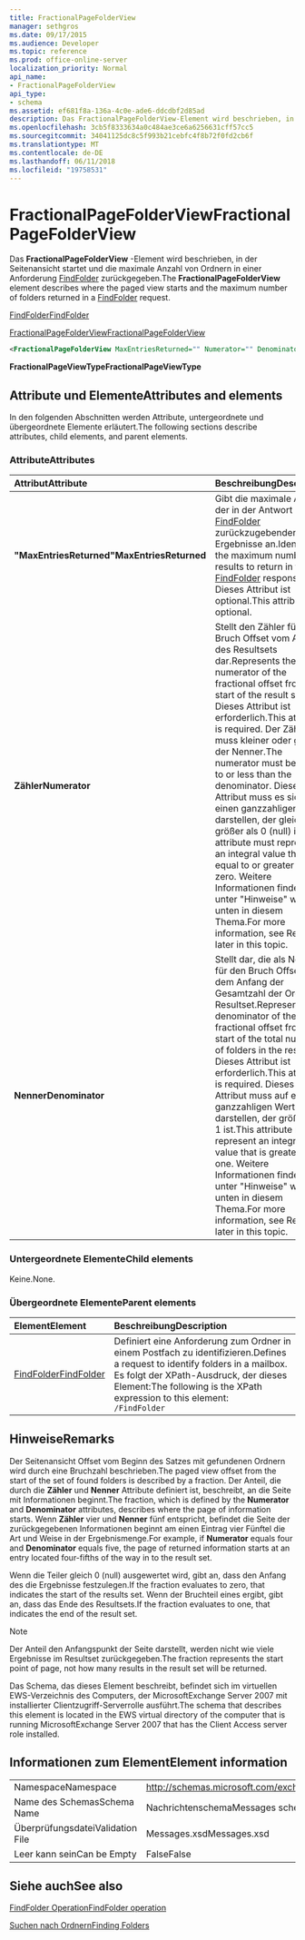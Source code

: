 ```yaml
---
title: FractionalPageFolderView
manager: sethgros
ms.date: 09/17/2015
ms.audience: Developer
ms.topic: reference
ms.prod: office-online-server
localization_priority: Normal
api_name:
- FractionalPageFolderView
api_type:
- schema
ms.assetid: ef681f8a-136a-4c0e-ade6-ddcdbf2d85ad
description: Das FractionalPageFolderView-Element wird beschrieben, in der Seitenansicht startet und die maximale Anzahl von Ordnern in einer Anforderung FindFolder zurückgegeben.
ms.openlocfilehash: 3cb5f8333634a0c484ae3ce6a6256631cff57cc5
ms.sourcegitcommit: 34041125dc8c5f993b21cebfc4f8b72f0fd2cb6f
ms.translationtype: MT
ms.contentlocale: de-DE
ms.lasthandoff: 06/11/2018
ms.locfileid: "19758531"
---
```

# <a name="fractionalpagefolderview"></a><span data-ttu-id="403b0-103">FractionalPageFolderView</span><span class="sxs-lookup"><span data-stu-id="403b0-103">FractionalPageFolderView</span></span>

<span data-ttu-id="403b0-104">Das **FractionalPageFolderView** -Element wird beschrieben, in der Seitenansicht startet und die maximale Anzahl von Ordnern in einer Anforderung [FindFolder](findfolder.md) zurückgegeben.</span><span class="sxs-lookup"><span data-stu-id="403b0-104">The **FractionalPageFolderView** element describes where the paged view starts and the maximum number of folders returned in a [FindFolder](findfolder.md) request.</span></span> 
  
[<span data-ttu-id="403b0-105">FindFolder</span><span class="sxs-lookup"><span data-stu-id="403b0-105">FindFolder</span></span>](findfolder.md)
  
[<span data-ttu-id="403b0-106">FractionalPageFolderView</span><span class="sxs-lookup"><span data-stu-id="403b0-106">FractionalPageFolderView</span></span>](fractionalpagefolderview.md)
  
```xml
<FractionalPageFolderView MaxEntriesReturned="" Numerator="" Denominator=""/>
```

 <span data-ttu-id="403b0-107">**FractionalPageViewType**</span><span class="sxs-lookup"><span data-stu-id="403b0-107">**FractionalPageViewType**</span></span>
## <a name="attributes-and-elements"></a><span data-ttu-id="403b0-108">Attribute und Elemente</span><span class="sxs-lookup"><span data-stu-id="403b0-108">Attributes and elements</span></span>

<span data-ttu-id="403b0-109">In den folgenden Abschnitten werden Attribute, untergeordnete und übergeordnete Elemente erläutert.</span><span class="sxs-lookup"><span data-stu-id="403b0-109">The following sections describe attributes, child elements, and parent elements.</span></span>
  
### <a name="attributes"></a><span data-ttu-id="403b0-110">Attribute</span><span class="sxs-lookup"><span data-stu-id="403b0-110">Attributes</span></span>

|<span data-ttu-id="403b0-111">**Attribut**</span><span class="sxs-lookup"><span data-stu-id="403b0-111">**Attribute**</span></span>|<span data-ttu-id="403b0-112">**Beschreibung**</span><span class="sxs-lookup"><span data-stu-id="403b0-112">**Description**</span></span>|
|:-----|:-----|
|<span data-ttu-id="403b0-113">**"MaxEntriesReturned"**</span><span class="sxs-lookup"><span data-stu-id="403b0-113">**MaxEntriesReturned**</span></span> <br/> |<span data-ttu-id="403b0-114">Gibt die maximale Anzahl der in der Antwort [FindFolder](findfolder.md) zurückzugebender Ergebnisse an.</span><span class="sxs-lookup"><span data-stu-id="403b0-114">Identifies the maximum number of results to return in the [FindFolder](findfolder.md) response.</span></span> <span data-ttu-id="403b0-115">Dieses Attribut ist optional.</span><span class="sxs-lookup"><span data-stu-id="403b0-115">This attribute is optional.</span></span>  <br/> |
|<span data-ttu-id="403b0-116">**Zähler**</span><span class="sxs-lookup"><span data-stu-id="403b0-116">**Numerator**</span></span> <br/> |<span data-ttu-id="403b0-117">Stellt den Zähler für den Bruch Offset vom Anfang des Resultsets dar.</span><span class="sxs-lookup"><span data-stu-id="403b0-117">Represents the numerator of the fractional offset from the start of the result set.</span></span> <span data-ttu-id="403b0-118">Dieses Attribut ist erforderlich.</span><span class="sxs-lookup"><span data-stu-id="403b0-118">This attribute is required.</span></span> <span data-ttu-id="403b0-119">Der Zähler muss kleiner oder gleich der Nenner.</span><span class="sxs-lookup"><span data-stu-id="403b0-119">The numerator must be equal to or less than the denominator.</span></span> <span data-ttu-id="403b0-120">Dieses Attribut muss es sich um einen ganzzahligen Wert darstellen, der gleich oder größer als 0 (null) ist.</span><span class="sxs-lookup"><span data-stu-id="403b0-120">This attribute must represent an integral value that is equal to or greater than zero.</span></span> <span data-ttu-id="403b0-121">Weitere Informationen finden Sie unter "Hinweise" weiter unten in diesem Thema.</span><span class="sxs-lookup"><span data-stu-id="403b0-121">For more information, see Remarks later in this topic.</span></span>  <br/> |
|<span data-ttu-id="403b0-122">**Nenner**</span><span class="sxs-lookup"><span data-stu-id="403b0-122">**Denominator**</span></span> <br/> |<span data-ttu-id="403b0-123">Stellt dar, die als Nenner für den Bruch Offset ab dem Anfang der Gesamtzahl der Ordner im Resultset.</span><span class="sxs-lookup"><span data-stu-id="403b0-123">Represents the denominator of the fractional offset from the start of the total number of folders in the result set.</span></span> <span data-ttu-id="403b0-124">Dieses Attribut ist erforderlich.</span><span class="sxs-lookup"><span data-stu-id="403b0-124">This attribute is required.</span></span> <span data-ttu-id="403b0-125">Dieses Attribut muss auf einen ganzzahligen Wert darstellen, der größer als 1 ist.</span><span class="sxs-lookup"><span data-stu-id="403b0-125">This attribute must represent an integral value that is greater than one.</span></span> <span data-ttu-id="403b0-126">Weitere Informationen finden Sie unter "Hinweise" weiter unten in diesem Thema.</span><span class="sxs-lookup"><span data-stu-id="403b0-126">For more information, see Remarks later in this topic.</span></span>  <br/> |
   
### <a name="child-elements"></a><span data-ttu-id="403b0-127">Untergeordnete Elemente</span><span class="sxs-lookup"><span data-stu-id="403b0-127">Child elements</span></span>

<span data-ttu-id="403b0-128">Keine.</span><span class="sxs-lookup"><span data-stu-id="403b0-128">None.</span></span>
  
### <a name="parent-elements"></a><span data-ttu-id="403b0-129">Übergeordnete Elemente</span><span class="sxs-lookup"><span data-stu-id="403b0-129">Parent elements</span></span>

|<span data-ttu-id="403b0-130">**Element**</span><span class="sxs-lookup"><span data-stu-id="403b0-130">**Element**</span></span>|<span data-ttu-id="403b0-131">**Beschreibung**</span><span class="sxs-lookup"><span data-stu-id="403b0-131">**Description**</span></span>|
|:-----|:-----|
|[<span data-ttu-id="403b0-132">FindFolder</span><span class="sxs-lookup"><span data-stu-id="403b0-132">FindFolder</span></span>](findfolder.md) <br/> |<span data-ttu-id="403b0-133">Definiert eine Anforderung zum Ordner in einem Postfach zu identifizieren.</span><span class="sxs-lookup"><span data-stu-id="403b0-133">Defines a request to identify folders in a mailbox.</span></span>  <br/> <span data-ttu-id="403b0-134">Es folgt der XPath-Ausdruck, der dieses Element:</span><span class="sxs-lookup"><span data-stu-id="403b0-134">The following is the XPath expression to this element:</span></span>  <br/>  `/FindFolder` <br/> |
   
## <a name="remarks"></a><span data-ttu-id="403b0-135">Hinweise</span><span class="sxs-lookup"><span data-stu-id="403b0-135">Remarks</span></span>

<span data-ttu-id="403b0-136">Der Seitenansicht Offset vom Beginn des Satzes mit gefundenen Ordnern wird durch eine Bruchzahl beschrieben.</span><span class="sxs-lookup"><span data-stu-id="403b0-136">The paged view offset from the start of the set of found folders is described by a fraction.</span></span> <span data-ttu-id="403b0-137">Der Anteil, die durch die **Zähler** und **Nenner** Attribute definiert ist, beschreibt, an die Seite mit Informationen beginnt.</span><span class="sxs-lookup"><span data-stu-id="403b0-137">The fraction, which is defined by the **Numerator** and **Denominator** attributes, describes where the page of information starts.</span></span> <span data-ttu-id="403b0-138">Wenn **Zähler** vier und **Nenner** fünf entspricht, befindet die Seite der zurückgegebenen Informationen beginnt am einen Eintrag vier Fünftel die Art und Weise in der Ergebnismenge.</span><span class="sxs-lookup"><span data-stu-id="403b0-138">For example, if **Numerator** equals four and **Denominator** equals five, the page of returned information starts at an entry located four-fifths of the way in to the result set.</span></span> 
  
<span data-ttu-id="403b0-139">Wenn die Teiler gleich 0 (null) ausgewertet wird, gibt an, dass den Anfang des die Ergebnisse festzulegen.</span><span class="sxs-lookup"><span data-stu-id="403b0-139">If the fraction evaluates to zero, that indicates the start of the results set.</span></span> <span data-ttu-id="403b0-140">Wenn der Bruchteil eines ergibt, gibt an, dass das Ende des Resultsets.</span><span class="sxs-lookup"><span data-stu-id="403b0-140">If the fraction evaluates to one, that indicates the end of the result set.</span></span>
  
> [!NOTE]
> <span data-ttu-id="403b0-141">Der Anteil den Anfangspunkt der Seite darstellt, werden nicht wie viele Ergebnisse im Resultset zurückgegeben.</span><span class="sxs-lookup"><span data-stu-id="403b0-141">The fraction represents the start point of page, not how many results in the result set will be returned.</span></span> 
  
<span data-ttu-id="403b0-142">Das Schema, das dieses Element beschreibt, befindet sich im virtuellen EWS-Verzeichnis des Computers, der MicrosoftExchange Server 2007 mit installierter Clientzugriff-Serverrolle ausführt.</span><span class="sxs-lookup"><span data-stu-id="403b0-142">The schema that describes this element is located in the EWS virtual directory of the computer that is running MicrosoftExchange Server 2007 that has the Client Access server role installed.</span></span>
  
## <a name="element-information"></a><span data-ttu-id="403b0-143">Informationen zum Element</span><span class="sxs-lookup"><span data-stu-id="403b0-143">Element information</span></span>

|||
|:-----|:-----|
|<span data-ttu-id="403b0-144">Namespace</span><span class="sxs-lookup"><span data-stu-id="403b0-144">Namespace</span></span>  <br/> |http://schemas.microsoft.com/exchange/services/2006/messages  <br/> |
|<span data-ttu-id="403b0-145">Name des Schemas</span><span class="sxs-lookup"><span data-stu-id="403b0-145">Schema Name</span></span>  <br/> |<span data-ttu-id="403b0-146">Nachrichtenschema</span><span class="sxs-lookup"><span data-stu-id="403b0-146">Messages schema</span></span>  <br/> |
|<span data-ttu-id="403b0-147">Überprüfungsdatei</span><span class="sxs-lookup"><span data-stu-id="403b0-147">Validation File</span></span>  <br/> |<span data-ttu-id="403b0-148">Messages.xsd</span><span class="sxs-lookup"><span data-stu-id="403b0-148">Messages.xsd</span></span>  <br/> |
|<span data-ttu-id="403b0-149">Leer kann sein</span><span class="sxs-lookup"><span data-stu-id="403b0-149">Can be Empty</span></span>  <br/> |<span data-ttu-id="403b0-150">False</span><span class="sxs-lookup"><span data-stu-id="403b0-150">False</span></span>  <br/> |
   
## <a name="see-also"></a><span data-ttu-id="403b0-151">Siehe auch</span><span class="sxs-lookup"><span data-stu-id="403b0-151">See also</span></span>



[<span data-ttu-id="403b0-152">FindFolder Operation</span><span class="sxs-lookup"><span data-stu-id="403b0-152">FindFolder operation</span></span>](findfolder-operation.md)


[<span data-ttu-id="403b0-153">Suchen nach Ordnern</span><span class="sxs-lookup"><span data-stu-id="403b0-153">Finding Folders</span></span>](http://msdn.microsoft.com/library/9124d868-017a-43f0-b915-5c0082cacec9%28Office.15%29.aspx)

